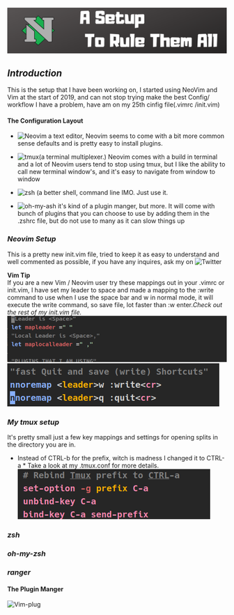 ![Neovim](img/Githeader.png)
## *Introduction* 

This is the setup that I have been working on, I started using NeoVim and Vim at the start of 2019, and can not stop trying make the best Config/ workflow I have a problem, have am on my 25th cinfig file(.vimrc /init.vim)


#### **The Configuration Layout**
- ![Neovim](https://neovim.io/) a text editor, Neovim seems to come with a bit more common sense defaults and is pretty easy to install plugins.<br>


- ![tmux](https://github.com/tmux/tmux/wiki)(a terminal multiplexer.) Neovim comes with a build in terminal and a lot of Neovim users tend to stop using tmux, but I like the ability to call new terminal window's, and it's easy to navigate from window to window<br>
- ![zsh](https://gist.github.com/derhuerst/12a1558a4b408b3b2b7e) (a better shell, command line IMO. Just use it. <br>
- ![oh-my-ash](https://github.com/robbyrussell/oh-my-zsh) it's kind of a plugin manger, but more. It will come with bunch of plugins that you can choose to use by adding them in the .zshrc file, but do not use to many as it can slow things up<br>  

### *Neovim Setup*
This is a pretty new init.vim file, tried to keep it as easy to understand  and well commented as possible, if you have any inquires, ask my on ![Twitter]() 

**Vim Tip**<br>
If you are a new Vim / Neovim user try these mappings out in your .vimrc  or init.vim, I have set my leader to space and made a mapping to the :write command to use when I use the space bar and w in normal mode, it will execute the write command, so save file, lot faster than :w enter.*Check out the rest of my init.vim file.*
![leader](img/leader.png)![NeoVimsave](img/saveandquit.png)<right>


### *My tmux setup*

It's pretty small just a few key mappings and settings for opening splits in the directory you are in.

* Instead of CTRL-b for the prefix, witch is madness I changed it to CTRL-a * Take a look at my .tmux.conf for more details.
![tmux](img/tmuxprefix.png)

### *zsh*
### *oh-my-zsh*
### *ranger*

#### **The Plugin Manger**
![Vim-plug](https://github.com/junegunn/vim-plug)




